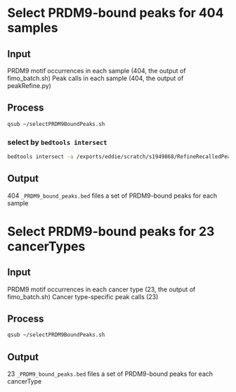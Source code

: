 # Select PRDM9-bound peaks for 404 samples
## Input
PRDM9 motif occurrences in each sample (404, the output of fimo_batch.sh)
Peak calls in each sample (404, the output of peakRefine.py)
## Process
```bash
qsub ~/selectPRDM9BoundPeaks.sh
```
### select by `bedtools intersect`
```bash
bedtools intersect -a /exports/eddie/scratch/s1949868/RefineRecalledPeaks/allPeakCalls_CaseID/"${fileName}_peakCalls.bed" -b $file -F 1.0 -u > "${fileName}_PRDM9_bound_peaks.bed"
```
## Output
404 `_PRDM9_bound_peaks.bed` files
a set of PRDM9-bound peaks for each sample
# Select PRDM9-bound peaks for 23 cancerTypes
## Input
PRDM9 motif occurrences in each cancer type (23, the output of fimo_batch.sh)
Cancer type-specific peak calls (23)
## Process
```bash
qsub ~/selectPRDM9BoundPeaks.sh
```
## Output
23 `_PRDM9_bound_peaks.bed` files
a set of PRDM9-bound peaks for each cancerType






<!--stackedit_data:
eyJoaXN0b3J5IjpbNjAxOTQ2NDI1LC05Nzk1NjQxMTIsMTYzOT
EyMTY2NSwtNDUzNzM5NTkxLDI5NTkwMDk0MiwyMDQ3MTA5NzQw
XX0=
-->